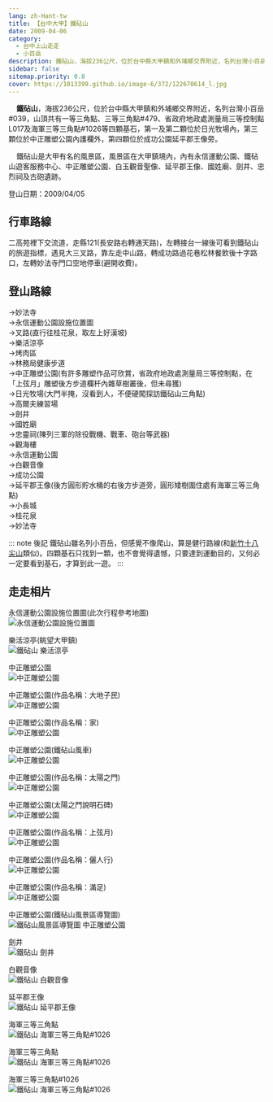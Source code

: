 ```yaml
---
lang: zh-Hant-tw
title: 【台中大甲】鐵砧山
date: 2009-04-06
category: 
  - 台中上山走走
  - 小百岳
description: 鐵砧山，海拔236公尺，位於台中縣大甲鎮和外埔鄉交界附近，名列台灣小百岳#039。鐵砧山是大甲有名的風景區，風景區在大甲鎮境內，內有永信運動公園、鐵砧山遊客服務中心、中正雕塑公園、白玉觀音聖像、延平郡王像、國姓廟、劍井、忠烈祠及古砲遺跡。
sidebar: false
sitemap.priority: 0.8
cover: https://1013399.github.io/image-6/372/122670614_l.jpg
---
```


    **鐵砧山**，海拔236公尺，位於台中縣大甲鎮和外埔鄉交界附近，名列台灣小百岳#039，山頂共有一等三角點、三等三角點#479、省政府地政處測量局三等控制點L017及海軍三等三角點#1026等四顆基石，第一及第二顆位於日光牧場內，第三顆位於中正雕塑公園內護欄外，第四顆位於成功公園延平郡王像旁。  

<!-- more -->

    鐵砧山是大甲有名的風景區，風景區在大甲鎮境內，內有永信運動公園、鐵砧山遊客服務中心、中正雕塑公園、白玉觀音聖像、延平郡王像、國姓廟、劍井、忠烈祠及古砲遺跡。

登山日期：2009/04/05

## 行車路線
二高苑裡下交流道，走縣121(長安路右轉通天路)，左轉接台一線後可看到鐵砧山的旅遊指標，遇見大三叉路，靠左走中山路，轉成功路過花巷松林餐飲後十字路口，左轉妙法寺門口空地停車(避開收費)。

## 登山路線
→妙法寺  
→永信運動公園設施位置圖  
→叉路(直行往桂花泉，取左上好漢坡)  
→樂活涼亭  
→烤肉區  
→林務局健康步道  
→中正雕塑公園(有許多雕塑作品可欣賞，省政府地政處測量局三等控制點，在「上弦月」雕塑後方步道欄杆內雜草樹叢後，但未尋獲)  
→日光牧場(大門半掩，沒看到人，不便硬闖探訪鐵砧山三角點)  
→高爾夫練習場  
→劍井  
→國姓廟  
→忠靈祠(陳列三軍的除役戰機、戰車、砲台等武器)  
→觀海樓  
→永信運動公園  
→白觀音像  
→成功公園  
→延平郡王像(後方圓形貯水桶的右後方步道旁，圓形矮樹圍住處有海軍三等三角點)  
→小長城  
→桂花泉  
→妙法寺

::: note 後記
鐵砧山雖名列小百岳，但感覺不像爬山，算是健行路線(和[新竹十八尖山](/posts/post-365-2009-05-25.md)類似)。四顆基石只找到一顆，也不會覺得遺憾，只要達到運動目的，又何必一定要看到基石，才算到此一遊。
:::

## 走走相片
永信運動公園設施位置圖(此次行程參考地圖)  
![永信運動公園設施位置圖](https://1013399.github.io/image-6/372/122670525_l.jpg)

樂活涼亭(眺望大甲鎮)  
![鐵砧山 樂活涼亭](https://1013399.github.io/image-6/372/122670614_l.jpg)

中正雕塑公園  
![中正雕塑公園](https://1013399.github.io/image-6/372/122670619_l.jpg)

中正雕塑公園(作品名稱：大地子民)  
![中正雕塑公園](https://1013399.github.io/image-6/372/122670695_l.jpg)

中正雕塑公園(作品名稱：家)  
![中正雕塑公園](https://1013399.github.io/image-6/372/122670701_l.jpg)

中正雕塑公園(鐵砧山風車)  
![中正雕塑公園](https://1013399.github.io/image-6/372/122670704_l.jpg)

中正雕塑公園(作品名稱：太陽之門)  
![中正雕塑公園](https://1013399.github.io/image-6/372/122670726_l.jpg)

中正雕塑公園(太陽之門說明石碑)  
![中正雕塑公園](https://1013399.github.io/image-6/372/122670727_l.jpg)

中正雕塑公園(作品名稱：上弦月)  
![中正雕塑公園](https://1013399.github.io/image-6/372/122670811_l.jpg)

中正雕塑公園(作品名稱：儷人行)  
![中正雕塑公園](https://1013399.github.io/image-6/372/122670825_l.jpg)

中正雕塑公園(作品名稱：滿足)  
![中正雕塑公園](https://1013399.github.io/image-6/372/122670958_l.jpg)

中正雕塑公園(鐵砧山風景區導覽圖)  
![鐵砧山風景區導覽圖 中正雕塑公園](https://1013399.github.io/image-6/372/122671082_l.jpg)

劍井  
![鐵砧山 劍井](https://1013399.github.io/image-6/372/122671095_l.jpg)

白觀音像  
![鐵砧山 白觀音像](https://1013399.github.io/image-6/372/122671105_l.jpg)

延平郡王像  
![鐵砧山 延平郡王像](https://1013399.github.io/image-6/372/122671131_l.jpg)

海軍三等三角點  
![鐵砧山 海軍三等三角點#1026](https://1013399.github.io/image-6/372/122671390_l.jpg)

海軍三等三角點  
![鐵砧山 海軍三等三角點#1026](https://1013399.github.io/image-6/372/122671411_l.jpg)

海軍三等三角點#1026  
![鐵砧山 海軍三等三角點#1026](https://1013399.github.io/image-6/372/122671416_l.jpg)